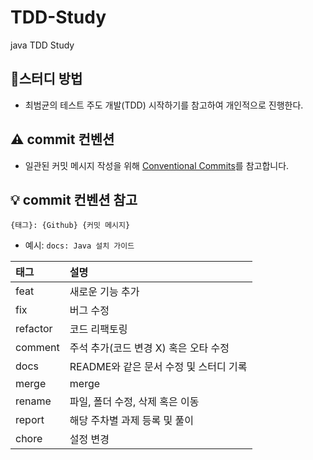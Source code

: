# TDD-Study

java TDD Study

## 📕스터디 방법
- 최범균의 테스트 주도 개발(TDD) 시작하기를 참고하여 개인적으로 진행한다.

## ⚠️ commit 컨벤션
- 일관된 커밋 메시지 작성을 위해 [Conventional Commits](https://www.conventionalcommits.org/ko/v1.0.0/)를 참고합니다.

## 💡 commit 컨벤션 참고

```
{태그}: {Github} {커밋 메시지}
```

- 예시: `docs: Java 설치 가이드`

| 태그     | 설명                                   |
| :------- | :------------------------------------- |
| feat     | 새로운 기능 추가                       |
| fix      | 버그 수정                              |
| refactor | 코드 리팩토링                          |
| comment  | 주석 추가(코드 변경 X) 혹은 오타 수정  |
| docs     | README와 같은 문서 수정 및 스터디 기록 |
| merge    | merge                                  |
| rename   | 파일, 폴더 수정, 삭제 혹은 이동        |
| report   | 해당 주차별 과제 등록 및 풀이          |
| chore    | 설정 변경                              |
